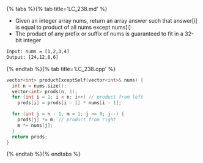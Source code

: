 {% tabs %}{% tab title='LC_238.md' %}

* Given an integer array nums, return an array answer such that answer[i] is equal to product of all nums except nums[i]
* The product of any prefix or suffix of nums is guaranteed to fit in a 32-bit integer

```txt
Input: nums = [1,2,3,4]
Output: [24,12,8,6]
```

{% endtab %}{% tab title='LC_238.cpp' %}

```cpp
vector<int> productExceptSelf(vector<int>& nums) {
  int n = nums.size();
  vector<int> prods(n, 1);
  for (int i = 1; i < n; i++) // product from left
    prods[i] = prods[i - 1] * nums[i - 1];

  for (int j = n - 1, m = 1; j >= 0; j--) {
    prods[j] *= m; // product from right
    m *= nums[j];
  }
  return prods;
}
```

{% endtab %}{% endtabs %}
